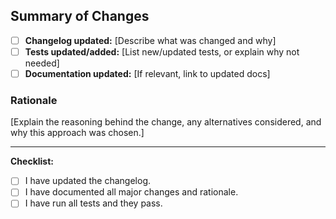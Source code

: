 ## Summary of Changes

- [ ] **Changelog updated:** [Describe what was changed and why]
- [ ] **Tests updated/added:** [List new/updated tests, or explain why not needed]
- [ ] **Documentation updated:** [If relevant, link to updated docs]

### Rationale

[Explain the reasoning behind the change, any alternatives considered, and why this approach was chosen.]

---

**Checklist:**
- [ ] I have updated the changelog.
- [ ] I have documented all major changes and rationale.
- [ ] I have run all tests and they pass. 